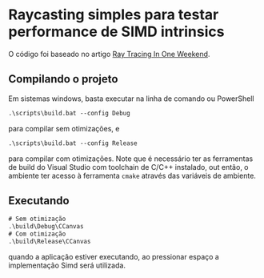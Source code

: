 # Raycasting simples para testar performance de SIMD intrinsics

O código foi baseado no artigo [Ray Tracing In One Weekend](https://raytracing.github.io/books/RayTracingInOneWeekend.html).

## Compilando o projeto

Em sistemas windows, basta executar na linha de comando ou PowerShell

```ps
.\scripts\build.bat --config Debug
```

para compilar sem otimizações, e

```ps
.\scripts\build.bat --config Release
```

para compilar com otimizações. Note que é necessário ter as ferramentas de
build do Visual Studio com toolchain de C/C++ instalado, out então, o ambiente
ter acesso à ferramenta `cmake` através das variáveis de ambiente.

## Executando

```ps
# Sem otimização
.\build\Debug\CCanvas
# Com otimização
.\build\Release\CCanvas
```

quando a aplicação estiver executando, ao pressionar espaço a implementação Simd será utilizada.
